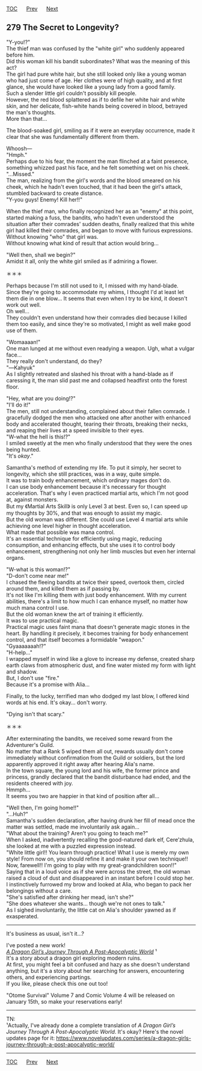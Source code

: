 [TOC](../readme.md)&nbsp;&nbsp;&nbsp;&nbsp;&nbsp;&nbsp;[Prev](chapter0278.md)&nbsp;&nbsp;&nbsp;&nbsp;&nbsp;&nbsp;[Next](chapter0280.md)



## 279 The Secret to Longevity?

"Y-you!?"  
The thief man was confused by the "white girl" who suddenly appeared
before him.  
Did this woman kill his bandit subordinates? What was the meaning of
this act?  
The girl had pure white hair, but she still looked only like a young
woman who had just come of age. Her clothes were of high quality, and at
first glance, she would have looked like a young lady from a good
family.  
Such a slender little girl couldn't possibly kill people.  
However, the red blood splattered as if to defile her white hair and
white skin, and her delicate, fish-white hands being covered in blood,
betrayed the man's thoughts.  
More than that...  
  
The blood-soaked girl, smiling as if it were an everyday occurrence,
made it clear that she was fundamentally different from them.  
  
Whoosh―  
"Hmph."  
Perhaps due to his fear, the moment the man flinched at a faint
presence, something whizzed past his face, and he felt something wet on
his cheek.  
"...Missed."  
The man, realizing from the girl's words and the blood smeared on his
cheek, which he hadn't even touched, that it had been the girl's attack,
stumbled backward to create distance.  
"Y-you guys! Enemy! Kill her!!"  
  
When the thief man, who finally recognized her as an "enemy" at this
point, started making a fuss, the bandits, who hadn't even understood
the situation after their comrades' sudden deaths, finally realized that
this white girl had killed their comrades, and began to move with
furious expressions.  
Without knowing "who" that girl was.  
Without knowing what kind of result that action would bring...  
  
"Well then, shall we begin?"  
Amidst it all, only the white girl smiled as if admiring a flower.  
  
＊＊＊  
  
Perhaps because I'm still not used to it, I missed with my hand-blade.  
Since they're going to accommodate my whims, I thought I'd at least let
them die in one blow... It seems that even when I try to be kind, it
doesn't work out well.  
Oh well...  
They couldn't even understand how their comrades died because I killed
them too easily, and since they're so motivated, I might as well make
good use of them.  
  
"Womaaaan!"  
One man lunged at me without even readying a weapon. Ugh, what a vulgar
face...  
They really don't understand, do they?  
"―Kahyuk"  
As I slightly retreated and slashed his throat with a hand-blade as if
caressing it, the man slid past me and collapsed headfirst onto the
forest floor.  
  
"Hey, what are you doing!?"  
"I'll do it!"  
The men, still not understanding, complained about their fallen comrade.
I gracefully dodged the men who attacked one after another with enhanced
body and accelerated thought, tearing their throats, breaking their
necks, and reaping their lives at a speed invisible to their eyes.  
"W-what the hell is this!?"  
I smiled sweetly at the men who finally understood that they were the
ones being hunted.  
"It's *okay*."  
  
Samantha's method of extending my life. To put it simply, her secret to
longevity, which she still practices, was in a way, quite simple.  
It was to train body enhancement, which ordinary mages don't do.  
I can use body enhancement because it's necessary for thought
acceleration. That's why I even practiced martial arts, which I'm not
good at, against monsters.  
But my 《Martial Arts Skill》 is only Level 3 at best. Even so, I can
speed up my thoughts by 30%, and that was enough to assist my magic.  
But the old woman was different. She could use Level 4 martial arts
while achieving one level higher in thought acceleration.  
What made that possible was mana control.  
It's an essential technique for efficiently using magic, reducing
consumption, and enhancing effects, but she uses it to control body
enhancement, strengthening not only her limb muscles but even her
internal organs.  
  
"W-what is this woman!?"  
"D-don't come near me!"  
I chased the fleeing bandits at twice their speed, overtook them,
circled around them, and killed them as if passing by.  
It's not like I'm killing them with just body enhancement. With my
current abilities, there's a limit to how much I can enhance myself, no
matter how much mana control I use.  
But the old woman knew the art of training it efficiently.  
It was to use practical magic.  
Practical magic uses faint mana that doesn't generate magic stones in
the heart. By handling it precisely, it becomes training for body
enhancement control, and that itself becomes a formidable "weapon."  
"Gyaaaaaaah!?"  
"H-help..."  
I wrapped myself in wind like a glove to increase my defense, created
sharp earth claws from atmospheric dust, and fine water misted my form
with light and shadow.  
But, I don't use "fire."  
Because it's a promise with Alia...  
  
Finally, to the lucky, terrified man who dodged my last blow, I offered
kind words at his end. It's okay... don't worry.  
  
"Dying isn't that scary."  
  
＊＊＊  
  
  
After exterminating the bandits, we received some reward from the
Adventurer's Guild.  
No matter that a Rank 5 wiped them all out, rewards usually don't come
immediately without confirmation from the Guild or soldiers, but the
lord apparently approved it right away after hearing Alia's name.  
In the town square, the young lord and his wife, the former prince and
princess, grandly declared that the bandit disturbance had ended, and
the residents cheered with joy.  
Hmmph...  
It seems you two are happier in that kind of position after all...  
  
"Well then, I'm going home!!"  
"...Huh?"  
Samantha's sudden declaration, after having drunk her fill of mead once
the matter was settled, made me involuntarily ask again...  
"What about the training? Aren't you going to teach me?"  
When I asked, inadvertently recalling the good-natured dark elf,
Cere’zhula, she looked at me with a puzzled expression instead.  
"White little girl!! You learn through practice! What I use is merely my
own style! From now on, you should refine it and make it your own
technique!! Now, farewell!! I'm going to play with my
great-grandchildren soon!!"  
Saying that in a loud voice as if she were across the street, the old
woman raised a cloud of dust and disappeared in an instant before I
could stop her.  
I instinctively furrowed my brow and looked at Alia, who began to pack
her belongings without a care.  
"She's satisfied after drinking her mead, isn't she?"  
"She does whatever she wants... though we're not ones to talk."  
As I sighed involuntarily, the little cat on Alia's shoulder yawned as
if exasperated.  
  

------------------------------------------------------------------------

It's business as usual, isn't it...?  
  
I've posted a new work!  
[*A Dragon Girl’s Journey Through A Post-Apocalyptic
World*](https://ncode.syosetu.com/n4711in/) ¹  
It's a story about a dragon girl exploring modern ruins.  
At first, you might feel a bit confused and hazy as she doesn't
understand anything, but it's a story about her searching for answers,
encountering others, and experiencing partings.  
If you like, please check this one out too!  
  
"Otome Survival" Volume 7 and Comic Volume 4 will be released on January
15th, so make your reservations early!  

------------------------------------------------------------------------

TN:  
¹Actually, I've already done a complete translation of *A Dragon Girl’s
Journey Through A Post-Apocalyptic World*. It's okay? Here's the novel
updates page for it:
<https://www.novelupdates.com/series/a-dragon-girls-journey-through-a-post-apocalyptic-world/>  


---
[TOC](../readme.md)&nbsp;&nbsp;&nbsp;&nbsp;&nbsp;&nbsp;[Prev](chapter0278.md)&nbsp;&nbsp;&nbsp;&nbsp;&nbsp;&nbsp;[Next](chapter0280.md)

